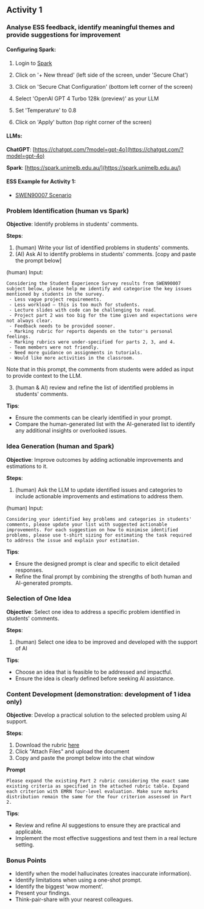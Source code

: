 ## Activity 1 

### Analyse ESS feedback, identify meaningful themes and provide suggestions for improvement

#### Configuring Spark:

1. Login to [Spark](https://spark.unimelb.edu.au/)

2. Click on '+ New thread' (left side of the screen, under 'Secure Chat')

3. Click on 'Secure Chat Configuration' (bottom left corner of the screen)

4. Select 'OpenAI GPT 4 Turbo 128k (preview)' as your LLM

5. Set 'Temperature' to 0.8

6. Click on 'Apply' button (top right corner of the screen)


#### LLMs:

**ChatGPT**: [https://chatgpt.com/?model=gpt-4o](https://chatgpt.com/?model=gpt-4o)

**Spark**: [https://spark.unimelb.edu.au/](https://spark.unimelb.edu.au/)

#### ESS Example for Activity 1:

- [SWEN90007 Scenario](scenario.md)

  
### Problem Identification (human vs Spark)

**Objective**: Identify problems in students' comments.

**Steps**:
1. (human) Write your list of identified problems in students' comments.
2. (AI) Ask AI to identify problems in students' comments. [copy and paste the prompt below]

(human) Input:   

```
Considering the Student Experience Survey results from SWEN90007 subject below, please help me identify and categorise the key issues mentioned by students in the survey.
 - Less vague project requirements.
 - Less workload – this is too much for students.
 - Lecture slides with code can be challenging to read.
 - Project part 2 was too big for the time given and expectations were not always clear.
 - Feedback needs to be provided sooner.
 - Marking rubric for reports depends on the tutor's personal feelings.
 - Marking rubrics were under-specified for parts 2, 3, and 4.
 - Team members were not friendly.
 - Need more guidance on assignments in tutorials.
 - Would like more activities in the classroom.
```
  
Note that in this prompt, the comments from students were added as input to provide context to the LLM.


3. (human & AI) review and refine the list of identified problems in students' comments.

**Tips**:
- Ensure the comments can be clearly identified in your prompt.
- Compare the human-generated list with the AI-generated list to identify any additional insights or overlooked issues.

### Idea Generation (human and Spark)

**Objective**: Improve outcomes by adding actionable improvements and estimations to it.

**Steps**:
1. (human) Ask the LLM to update identified issues and categories to include actionable improvements and estimations to address them.

(human) Input:

```
Considering your identified key problems and categories in students' comments, please update your list with suggested actionable improvements. For each suggestion on how to minimise identified problems, please use t-shirt sizing for estimating the task required to address the issue and explain your estimation.
```

**Tips**:
- Ensure the designed prompt is clear and specific to elicit detailed responses.
- Refine the final prompt by combining the strengths of both human and AI-generated prompts.

### Selection of One Idea 

**Objective**: Select one idea to address a specific problem identified in students' comments.

**Steps**:
1. (human) Select one idea to be improved and developed with the support of AI

**Tips**:
- Choose an idea that is feasible to be addressed and impactful.
- Ensure the idea is clearly defined before seeking AI assistance.

### Content Development (demonstration: development of 1 idea only)

**Objective**: Develop a practical solution to the selected problem using AI support.

**Steps**:
1. Download the rubric [here](resources/SWEN90007Project2022_v1.pdf)
2. Click "Attach Files" and upload the document 
3. Copy and paste the prompt below into the chat window

**Prompt**
```text
Please expand the existing Part 2 rubric considering the exact same existing criteria as specified in the attached rubric table. Expand each criterion with EMRN four-level evaluation. Make sure marks distribution remain the same for the four criterion assessed in Part 2.
```

**Tips**:
- Review and refine AI suggestions to ensure they are practical and applicable.
- Implement the most effective suggestions and test them in a real lecture setting.

### Bonus Points

- Identify when the model hallucinates (creates inaccurate information).
- Identify limitations when using a one-shot prompt.
- Identify the biggest ‘wow moment’.
- Present your findings.
- Think-pair-share with your nearest colleagues.

